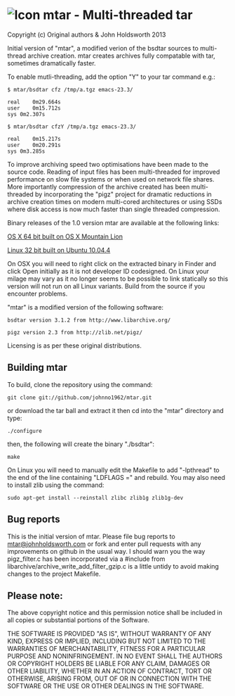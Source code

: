 # ![Icon](http://injectionforxcode.johnholdsworth.com/mtar.png) mtar - Multi-threaded tar

Copyright (c) Original authors & John Holdsworth 2013

Initial version of "mtar", a modified verion of the bsdtar sources to multi-thread archive creation.
mtar creates archives fully compatable with tar, sometimes dramatically faster.

To enable mutli-threading, add the option "Y" to your tar command e.g.:

    $ mtar/bsdtar cfz /tmp/a.tgz emacs-23.3/

    real	0m29.664s
    user	0m15.712s
    sys	0m2.307s

    $ mtar/bsdtar cfzY /tmp/a.tgz emacs-23.3/

    real	0m15.217s
    user	0m20.291s
    sys	0m3.285s

To improve archiving speed two optimisations have been made to the source code. Reading
of input files has been multi-threaded for improved performance on slow file systems or
when used on network file shares. More importantly compression of the archive created
has been multi-threaded by incorporating the "pigz" project for dramatic reductions 
in archive creation times on modern multi-cored architectures or using SSDs where
disk access is now much faster than single threaded compression. 

Binary releases of the 1.0 version mtar are available at the following links:

[OS X 64 bit built on OS X Mountain Lion](http://johnholdsworth.com/injectionforxcode/mtar_osx8_1.0.tgz)

[Linux 32 bit built on Ubuntu 10.04.4](http://johnholdsworth.com/injectionforxcode/mtar_u10_1.0.tgz)

On OSX you will need to right click on the extracted binary in Finder and click Open initially as it is
not developer ID codesigned. On Linux your milage may vary as it no longer seems to be possible to link 
statically so this version will not run on all Linux variants. Build from the source if you encounter problems.

"mtar" is a modified version of the following software:

    bsdtar version 3.1.2 from http://www.libarchive.org/

    pigz version 2.3 from http://zlib.net/pigz/

Licensing is as per these original distributions.

## Building mtar

To build, clone the repository using the command:

    git clone git://github.com/johnno1962/mtar.git

or download the tar ball and extract it then cd into the "mtar" directory and type:

    ./configure
    
then, the following will create the binary "./bsdtar":

    make

On Linux you will need to manually edit the Makefile to add "-lpthread" to the end of
the line containing "LDFLAGS =" and rebuild. You may also need to install zlib
using the command:

    sudo apt-get install --reinstall zlibc zlib1g zlib1g-dev

## Bug reports

This is the initial version of mtar. Please file bug reports to [mtar@johnholdsworth.com](mailto:mtar@johnholdsworth.com)
or fork and enter pull requests with any improvements on github in the usual way.
I should warn you the way pigz_filter.c has been incorporated via a #include from
libarchive/archive_write_add_filter_gzip.c
is a little untidy to avoid making changes to the project Makefile.

## Please note:

The above copyright notice and this permission notice shall be
included in all copies or substantial portions of the Software.

THE SOFTWARE IS PROVIDED "AS IS", WITHOUT WARRANTY OF ANY KIND,
EXPRESS OR IMPLIED, INCLUDING BUT NOT LIMITED TO THE WARRANTIES OF
MERCHANTABILITY, FITNESS FOR A PARTICULAR PURPOSE AND
NONINFRINGEMENT. IN NO EVENT SHALL THE AUTHORS OR COPYRIGHT HOLDERS BE
LIABLE FOR ANY CLAIM, DAMAGES OR OTHER LIABILITY, WHETHER IN AN ACTION
OF CONTRACT, TORT OR OTHERWISE, ARISING FROM, OUT OF OR IN CONNECTION
WITH THE SOFTWARE OR THE USE OR OTHER DEALINGS IN THE SOFTWARE.

